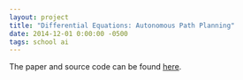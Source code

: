 ```yaml
---
layout: project
title: "Differential Equations: Autonomous Path Planning"
date: 2014-12-01 0:00:00 -0500
tags: school ai
---
```


The paper and source code can be found [here](/assets/2014-12-01-autonomous-path-planning/research.zip).
